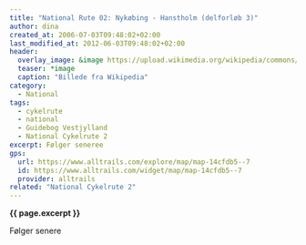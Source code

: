 ```yaml
---
title: "National Rute 02: Nykøbing - Hanstholm (delforløb 3)"
author: dina
created_at: 2006-07-03T09:48:02+02:00
last_modified_at: 2012-06-03T09:48:02+02:00
header:
  overlay_image: &image https://upload.wikimedia.org/wikipedia/commons/thumb/7/73/Torvet_i_Nyk%C3%B8bing_Falster_03.jpg/1920px-Torvet_i_Nyk%C3%B8bing_Falster_03.jpg
  teaser: *image
  caption: "Billede fra Wikipedia"
category:
  - National
tags:
  - cykelrute
  - national
  - Guidebog Vestjylland
  - National Cykelrute 2
excerpt: Følger seneree
gps:
  url: https://www.alltrails.com/explore/map/map-14cfdb5--7
  id: https://www.alltrails.com/widget/map/map-14cfdb5--7
  provider: alltrails
related: "National Cykelrute 2"
---
```


**{{ page.excerpt }}**

Følger senere
